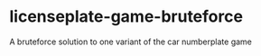 licenseplate-game-bruteforce
============================

A bruteforce solution to one variant of the car numberplate game
